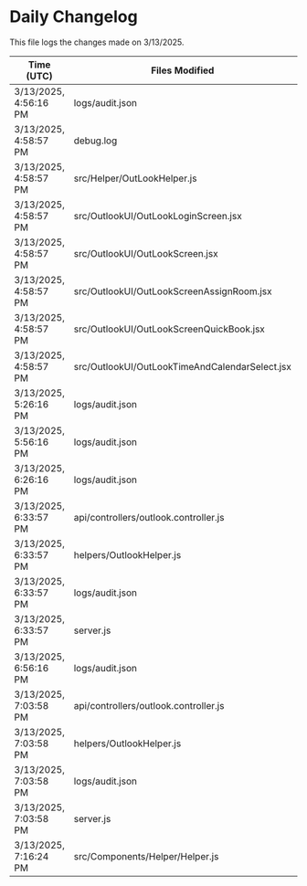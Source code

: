# Daily Changelog

This file logs the changes made on 3/13/2025.

| Time (UTC)             | Files Modified                    | Changes (Addition/Deletion) |
|------------------------|-----------------------------------|-----------------------------|
| 3/13/2025, 4:56:16 PM | logs/audit.json | 5 Additions & 5 Deletions |
| 3/13/2025, 4:58:57 PM | debug.log | 6 Additions & 0 Deletions|
| 3/13/2025, 4:58:57 PM | src/Helper/OutLookHelper.js | 16 Additions & 3 Deletions|
| 3/13/2025, 4:58:57 PM | src/OutlookUI/OutLookLoginScreen.jsx | 4 Additions & 1 Deletions|
| 3/13/2025, 4:58:57 PM | src/OutlookUI/OutLookScreen.jsx | 7 Additions & 3 Deletions|
| 3/13/2025, 4:58:57 PM | src/OutlookUI/OutLookScreenAssignRoom.jsx | 1 Additions & 1 Deletions|
| 3/13/2025, 4:58:57 PM | src/OutlookUI/OutLookScreenQuickBook.jsx | 23 Additions & 8 Deletions|
| 3/13/2025, 4:58:57 PM | src/OutlookUI/OutLookTimeAndCalendarSelect.jsx | 0 Additions & 0 Deletions|
| 3/13/2025, 5:26:16 PM | logs/audit.json | 5 Additions & 5 Deletions|
| 3/13/2025, 5:56:16 PM | logs/audit.json | 5 Additions & 5 Deletions|
| 3/13/2025, 6:26:16 PM | logs/audit.json | 5 Additions & 5 Deletions|
| 3/13/2025, 6:33:57 PM | api/controllers/outlook.controller.js | 24 Additions & 13 Deletions|
| 3/13/2025, 6:33:57 PM | helpers/OutlookHelper.js | 1 Additions & 1 Deletions|
| 3/13/2025, 6:33:57 PM | logs/audit.json | 15 Additions & 15 Deletions|
| 3/13/2025, 6:33:57 PM | server.js | 0 Additions & 3 Deletions|
| 3/13/2025, 6:56:16 PM | logs/audit.json | 5 Additions & 5 Deletions|
| 3/13/2025, 7:03:58 PM | api/controllers/outlook.controller.js | 24 Additions & 13 Deletions|
| 3/13/2025, 7:03:58 PM | helpers/OutlookHelper.js | 1 Additions & 1 Deletions|
| 3/13/2025, 7:03:58 PM | logs/audit.json | 15 Additions & 15 Deletions|
| 3/13/2025, 7:03:58 PM | server.js | 0 Additions & 3 Deletions|
| 3/13/2025, 7:16:24 PM | src/Components/Helper/Helper.js | 1 Additions & 1 Deletions|

